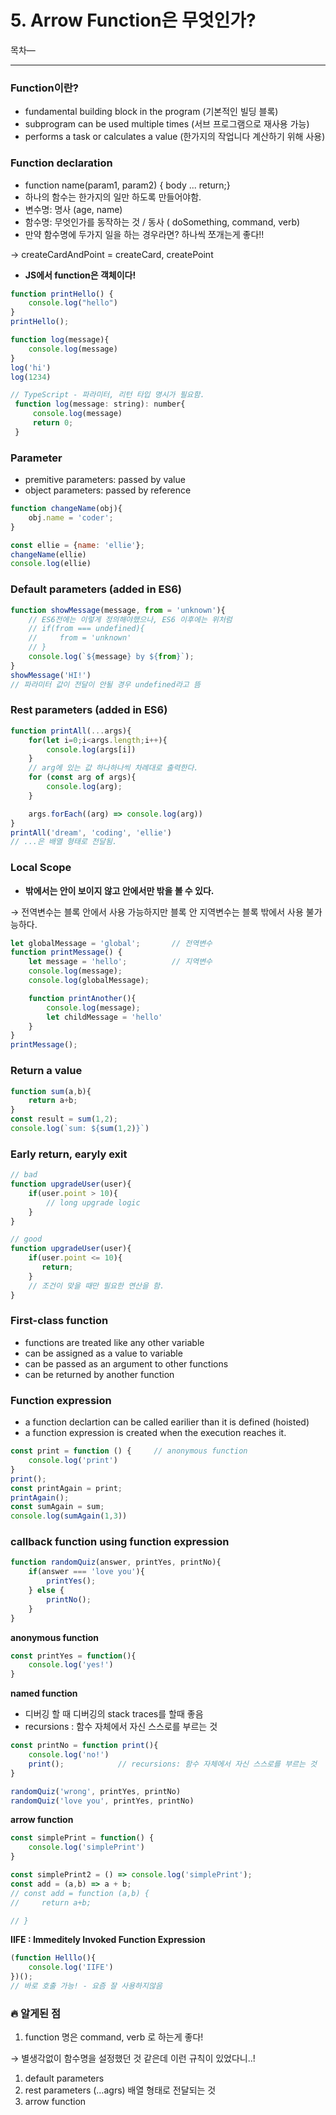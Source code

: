 # 5. Arrow Function은 무엇인가?

목차—

---

### Function이란?

- fundamental building block in the program (기본적인 빌딩 블록)
- subprogram can be used multiple times (서브 프로그램으로 재사용 가능)
- performs a task or calculates a value (한가지의 작업니다 계산하기 위해 사용)

### Function declaration

- function name(param1, param2) { body ... return;}
- 하나의 함수는 한가지의 일만 하도록 만들어야함.
- 변수명: 명사 (age, name)
- 함수명: 무엇인가를 동작하는 것 / 동사 ( doSomething, command, verb)
- 만약 함수명에 두가지 일을 하는 경우라면? 하나씩 쪼개는게 좋다!!

→ createCardAndPoint = createCard, createPoint 

- **JS에서 function은 객체이다!**

```jsx
function printHello() {
    console.log("hello")
}
printHello();

function log(message){
    console.log(message)
}
log('hi')
log(1234)
```

```jsx
// TypeScript - 파라미터, 리턴 타입 명시가 필요함.
 function log(message: string): number{
     console.log(message)
     return 0;
 }
```

### Parameter

- premitive parameters: passed by value
- object parameters: passed by reference

```jsx
function changeName(obj){
    obj.name = 'coder';
}

const ellie = {name: 'ellie'};
changeName(ellie)
console.log(ellie)
```

### Default parameters (added in ES6)

```jsx
function showMessage(message, from = 'unknown'){
    // ES6전에는 이렇게 정의해야했으나, ES6 이후에는 위처럼
    // if(from === undefined){
    //     from = 'unknown'
    // }
    console.log(`${message} by ${from}`);
} 
showMessage('HI!')
// 파라미터 값이 전달이 안될 경우 undefined라고 뜸
```

### Rest parameters (added in ES6)

```jsx
function printAll(...args){
    for(let i=0;i<args.length;i++){
        console.log(args[i])
    }
    // arg에 있는 값 하나하나씩 차례대로 출력한다. 
    for (const arg of args){
        console.log(arg);
    }

    args.forEach((arg) => console.log(arg))
}
printAll('dream', 'coding', 'ellie')
// ...은 배열 형태로 전달됨.
```

### Local Scope

- **밖에서는 안이 보이지 않고 안에서만 밖을 볼 수 있다.**

→ 전역변수는 블록 안에서 사용 가능하지만 블록 안 지역변수는 블록 밖에서 사용 불가능하다. 

```jsx
let globalMessage = 'global';       // 전역변수 
function printMessage() {
    let message = 'hello';          // 지역변수 
    console.log(message);
    console.log(globalMessage);

    function printAnother(){
        console.log(message);
        let childMessage = 'hello'
    }
}
printMessage();
```

### Return a value

```jsx
function sum(a,b){
    return a+b;
}
const result = sum(1,2);
console.log(`sum: ${sum(1,2)}`)
```

### Early return, earyly exit

```jsx
// bad
function upgradeUser(user){
    if(user.point > 10){
        // long upgrade logic
    }
}

// good
function upgradeUser(user){
    if(user.point <= 10){
       return;
    }
    // 조건이 맞을 때만 필요한 연산을 함. 
}
```

### First-class function

- functions are treated like any other variable
- can be assigned as a value to variable
- can be passed as an argument to other functions
- can be returned by another function

### Function expression

- a function declartion can be called earilier than it is defined (hoisted)
- a function expression is created when the execution reaches it.

```jsx
const print = function () {     // anonymous function 
    console.log('print')
} 
print();
const printAgain = print;
printAgain();
const sumAgain = sum;
console.log(sumAgain(1,3))
```

### callback function using function expression

```jsx
function randomQuiz(answer, printYes, printNo){
    if(answer === 'love you'){
        printYes();
    } else {
        printNo();
    }
}
```

**anonymous function**

```jsx
const printYes = function(){
    console.log('yes!')
}
```

**named function**

- 디버깅 할 때 디버깅의 stack traces를 할때 좋음
- recursions : 함수 자체에서 자신 스스로를 부르는 것

```jsx
const printNo = function print(){
    console.log('no!')
    print();            // recursions: 함수 자체에서 자신 스스로를 부르는 것
}

randomQuiz('wrong', printYes, printNo)
randomQuiz('love you', printYes, printNo)
```

**arrow function**

```jsx
const simplePrint = function() {
    console.log('simplePrint')
}

const simplePrint2 = () => console.log('simplePrint');
const add = (a,b) => a + b;
// const add = function (a,b) {
//     return a+b;

// }
```

**IIFE : Immeditely Invoked Function Expression**

```jsx
(function Helllo(){
    console.log('IIFE')
})();
// 바로 호출 가능! - 요즘 잘 사용하지않음
```

### 🔥 알게된 점

1. function 명은 command, verb 로 하는게 좋다! 

→ 별생각없이 함수명을 설정했던 것 같은데 이런 규칙이 있었다니..! 

1. default parameters 
2. rest parameters (…agrs) 배열 형태로 전달되는 것 
3. arrow function